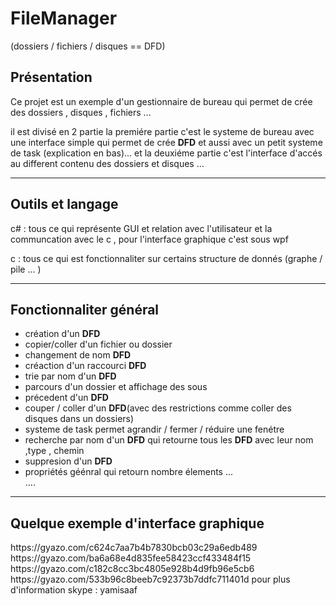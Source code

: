 
<h1>FileManager</h1>
(dossiers / fichiers / disques == DFD)
<h2>Présentation</h2>
<p>Ce projet est un exemple  d'un gestionnaire de bureau qui permet de crée des dossiers , disques , fichiers ... </p>
<p>il est divisé en 2 partie la premiére partie c'est le systeme de bureau avec une interface simple qui permet de crée <strong>DFD</strong> et  aussi avec un petit systeme de task (explication en bas)... et la deuxiéme partie c'est l'interface d'accés au different contenu des dossiers et disques ... </p>
 <hr/>
<h2>Outils et langage</h2>
<p>c# : tous ce qui représente GUI et relation avec l'utilisateur et la communcation avec le c , pour l'interface graphique c'est sous wpf</p>
<p>c : tous ce qui est fonctionnaliter sur certains structure de donnés (graphe / pile ... ) </p>
 <hr/>
<h2>Fonctionnaliter général</h2>

<ul>
  <li>création d'un <strong>DFD</strong></li>
  <li>copier/coller d'un fichier ou dossier </li>
  <li>changement de nom <strong>DFD</strong></li>
  <li>créaction d'un raccourci <strong>DFD</strong></li>
  <li>trie par nom d'un <strong>DFD</strong></li>
  <li>parcours d'un dossier et affichage des sous</li>
  <li>précedent d'un <strong>DFD</strong></li>
  <li>couper / coller d'un <strong>DFD</strong>(avec des restrictions comme coller des disques dans un dossiers)</li>
  <li>systeme de task permet agrandir  / fermer / réduire une fenétre</li>
  <li>recherche par nom d'un <strong>DFD</strong> qui retourne tous les <strong>DFD</strong> avec leur nom ,type , chemin</li>
  <li>suppresion d'un <strong>DFD</strong></li> 
  <li>propriétés géénral qui retourn nombre élements ... </li>
  ....
 </ul>
 <hr/>
 <h2>Quelque exemple d'interface graphique </h2>
https://gyazo.com/c624c7aa7b4b7830bcb03c29a6edb489 <br/>
https://gyazo.com/ba6a68e4d835fee58423ccf433484f15 <br/>
https://gyazo.com/c182c8cc3bc4805e928b4d9fb96e5cb6 <br/> 
 https://gyazo.com/533b96c8beeb7c92373b7ddfc711401d
 pour plus d'information skype : yamisaaf
 
 
